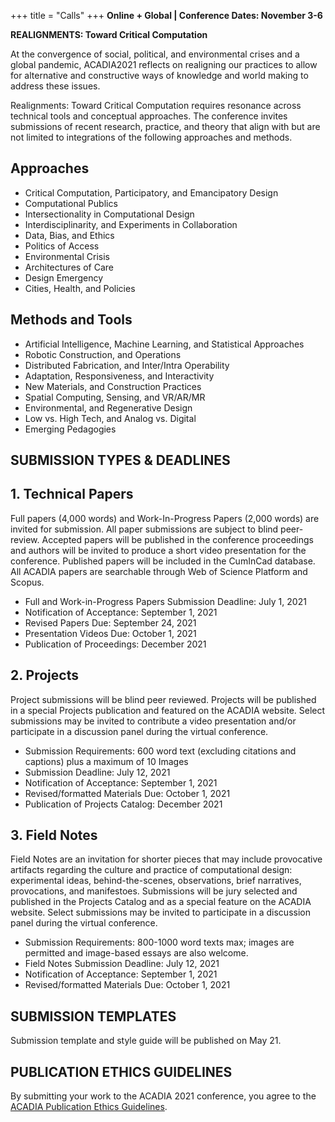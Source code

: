 +++
title = "Calls"
+++
**Online + Global | Conference Dates: November 3-6**

**REALIGNMENTS: Toward Critical Computation**


At the convergence of social, political, and environmental crises and a global pandemic, ACADIA2021 reflects on realigning our practices to allow for alternative and constructive ways of knowledge and world making to address these issues. 

Realignments: Toward Critical Computation requires resonance across technical tools and conceptual approaches. The conference invites submissions of recent research, practice, and theory that align with but are not limited to integrations of the following approaches and methods.

## Approaches
   - Critical Computation, Participatory, and Emancipatory Design
   - Computational Publics
   - Intersectionality in Computational Design 
   - Interdisciplinarity, and Experiments in Collaboration
   - Data, Bias, and Ethics 
   - Politics of Access
   - Environmental Crisis
   - Architectures of Care 
   - Design Emergency 
   - Cities, Health, and Policies



## Methods and Tools
  - Artificial Intelligence, Machine Learning, and Statistical Approaches
  - Robotic Construction, and Operations
  - Distributed Fabrication, and Inter/Intra Operability 
  - Adaptation, Responsiveness, and Interactivity
  - New Materials, and Construction Practices
  - Spatial Computing, Sensing, and VR/AR/MR
  - Environmental, and Regenerative Design
  - Low vs. High Tech, and Analog vs. Digital
  - Emerging Pedagogies




## SUBMISSION TYPES & DEADLINES

## 1. Technical Papers

Full papers (4,000 words) and Work-In-Progress Papers (2,000 words) are invited for submission. All paper submissions are subject to blind peer-review. Accepted papers will be published in the conference proceedings and authors will be invited to produce a short video presentation for the conference. Published papers will be included in the CumInCad database. All ACADIA papers are searchable through Web of Science Platform and Scopus.

  - Full and Work-in-Progress Papers Submission Deadline: July 1, 2021
  - Notification of Acceptance: September 1, 2021
  - Revised Papers Due: September 24, 2021
  - Presentation Videos Due: October 1, 2021
  - Publication of Proceedings: December 2021


## 2. Projects

Project submissions will be blind peer reviewed. Projects will be published in a special Projects publication and featured on the ACADIA website. Select submissions may be invited to contribute a video presentation and/or participate in a discussion panel during the virtual conference. 


  - Submission Requirements: 600 word text (excluding citations and captions) plus a maximum of 10 Images
  - Submission Deadline: July 12, 2021
  - Notification of Acceptance: September 1, 2021
  - Revised/formatted Materials Due: October 1, 2021
  - Publication of Projects Catalog: December 2021



## 3. Field Notes
Field Notes are an invitation for shorter pieces that may include provocative artifacts regarding the culture and practice of computational design: experimental ideas, behind-the-scenes, observations, brief narratives, provocations, and manifestoes. Submissions will be jury selected and published in the Projects Catalog and as a special feature on the ACADIA website. Select submissions may be invited to participate in a discussion panel during the virtual conference. 

  - Submission Requirements: 800-1000 word texts max; images are permitted and image-based essays are also welcome.
  - Field Notes Submission Deadline: July 12, 2021
  - Notification of Acceptance: September 1, 2021
  - Revised/formatted Materials Due: October 1, 2021


##  SUBMISSION TEMPLATES
Submission template and style guide will be published on May 21.  

##  PUBLICATION ETHICS GUIDELINES

By submitting your work to the ACADIA 2021 conference, you agree to the [ACADIA Publication Ethics Guidelines](http://acadia.org/content/conferences#publication_ethics).




